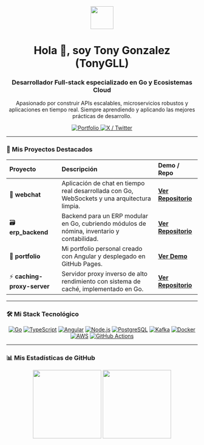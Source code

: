 <div align="center">
  <img src="https://media.giphy.com/media/v1.Y2lkPTc5MGI3NjExcnA4OTY5d25iY3N4dWVqMTY5bzE3M3p1OHd0cDVhaGRtcTVxMm1rZCZlcD12MV9pbnRlcm5hbF9naWZfYnlfaWQmY3Q9Zw/wfVxiI3GcfA0M1b2i2/giphy.gif" width="60" />
  <h1>Hola 👋, soy Tony Gonzalez (TonyGLL)</h1>
  <h3>Desarrollador Full-stack especializado en Go y Ecosistemas Cloud</h3>
  <p>Apasionado por construir APIs escalables, microservicios robustos y aplicaciones en tiempo real. Siempre aprendiendo y aplicando las mejores prácticas de desarrollo.</p>
</div>

<!-- Social Badges -->
<div align="center">
  <a href="https://tonygll.github.io/portfolio-angular" target="_blank">
    <img src="https://img.shields.io/badge/Portfolio-4CAF50?style=for-the-badge&logo=google-chrome&logoColor=white" alt="Portfolio"/>
  </a>
  <a href="https://twitter.com/tonikin3" target="_blank">
    <img src="https://img.shields.io/badge/X%20(Twitter)-000000?style=for-the-badge&logo=x&logoColor=white" alt="X / Twitter"/>
  </a>
  <!-- DESCOMENTA Y AÑADE TU LINKEDIN SI TIENES -->
  <!--
  <a href="https://www.linkedin.com/in/tu-usuario/" target="_blank">
    <img src="https://img.shields.io/badge/LinkedIn-0A66C2?style=for-the-badge&logo=linkedin&logoColor=white" alt="LinkedIn"/>
  </a>
  -->
</div>

---

### 🚀 Mis Proyectos Destacados

| Proyecto | Descripción | Demo / Repo |
| :--- | :--- | :--- |
| 💬 **webchat** | Aplicación de chat en tiempo real desarrollada con Go, WebSockets y una arquitectura limpia. | [**Ver Repositorio**](https://github.com/TonyGLL/webchat) |
| 🗃️ **erp_backend** | Backend para un ERP modular en Go, cubriendo módulos de nómina, inventario y contabilidad. | [**Ver Repositorio**](https://github.com/TonyGLL/erp_backend) |
| 🎨 **portfolio** | Mi portfolio personal creado con Angular y desplegado en GitHub Pages. | [**Ver Demo**](https://tonygll.github.io/portfolio-angular) |
| ⚡ **caching-proxy-server** | Servidor proxy inverso de alto rendimiento con sistema de caché, implementado en Go. | [**Ver Repositorio**](https://github.com/TonyGLL/caching-proxy-server) |

---

### 🛠️ Mi Stack Tecnológico

<p align="center">
  <!-- Lenguajes -->
  <a href="https://go.dev/" target="_blank"><img src="https://img.shields.io/badge/Go-00ADD8?style=for-the-badge&logo=go&logoColor=white" alt="Go"></a>
  <a href="https://www.typescriptlang.org/" target="_blank"><img src="https://img.shields.io/badge/TypeScript-3178C6?style=for-the-badge&logo=typescript&logoColor=white" alt="TypeScript"></a>
  <!-- Frontend -->
  <a href="https://angular.io/" target="_blank"><img src="https://img.shields.io/badge/Angular-DD0031?style=for-the-badge&logo=angular&logoColor=white" alt="Angular"></a>
  <!-- Backend -->
  <a href="https://nodejs.org/" target="_blank"><img src="https://img.shields.io/badge/Node.js-339933?style=for-the-badge&logo=nodedotjs&logoColor=white" alt="Node.js"></a>
  <!-- Bases de Datos y Mensajería -->
  <a href="https://www.postgresql.org/" target="_blank"><img src="https://img.shields.io/badge/PostgreSQL-4169E1?style=for-the-badge&logo=postgresql&logoColor=white" alt="PostgreSQL"></a>
  <a href="https://kafka.apache.org/" target="_blank"><img src="https://img.shields.io/badge/Apache_Kafka-231F20?style=for-the-badge&logo=apache-kafka&logoColor=white" alt="Kafka"></a>
  <!-- DevOps & Cloud -->
  <a href="https://www.docker.com/" target="_blank"><img src="https://img.shields.io/badge/Docker-2496ED?style=for-the-badge&logo=docker&logoColor=white" alt="Docker"></a>
  <a href="https://aws.amazon.com/" target="_blank"><img src="https://img.shields.io/badge/AWS-232F3E?style=for-the-badge&logo=amazon-aws&logoColor=white" alt="AWS"></a>
  <a href="https://github.com/features/actions" target="_blank"><img src="https://img.shields.io/badge/GitHub_Actions-2088FF?style=for-the-badge&logo=github-actions&logoColor=white" alt="GitHub Actions"></a>
</p>

---

### 📊 Mis Estadísticas de GitHub

<p align="center">
  <img height="180em" src="https://github-readme-stats.vercel.app/api?username=TonyGLL&show_icons=true&theme=tokyonight&include_all_commits=true&count_private=true"/>
  <img height="180em" src="https://github-readme-stats.vercel.app/api/top-langs/?username=TonyGLL&layout=compact&langs_count=8&theme=tokyonight"/>
</p>
